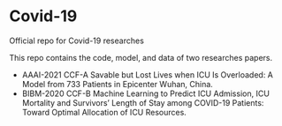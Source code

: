 # Covid-19
Official repo for Covid-19 researches

This repo contains the code, model, and data of two researches papers.

- AAAI-2021 CCF-A  Savable but Lost Lives when ICU Is Overloaded: A Model from 733 Patients in Epicenter Wuhan, China.
- BIBM-2020 CCF-B  Machine Learning to Predict ICU Admission, ICU Mortality and Survivors’ Length of Stay among COVID-19 Patients: Toward Optimal Allocation of ICU Resources.
